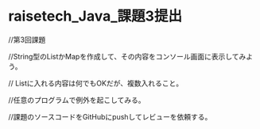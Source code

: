 # raisetech_Java_課題3提出
//第3回課題

//String型のListかMapを作成して、その内容をコンソール画面に表示してみよう。

// Listに入れる内容は何でもOKだが、複数入れること。

//任意のプログラムで例外を起こしてみる。

//課題のソースコードをGitHubにpushしてレビューを依頼する。
